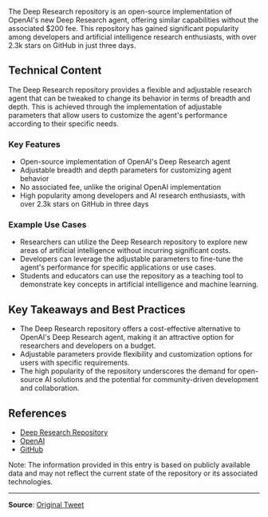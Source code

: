 The Deep Research repository is an open-source implementation of OpenAI's new Deep Research agent, offering similar capabilities without the associated $200 fee. This repository has gained significant popularity among developers and artificial intelligence research enthusiasts, with over 2.3k stars on GitHub in just three days.

## Technical Content
The Deep Research repository provides a flexible and adjustable research agent that can be tweaked to change its behavior in terms of breadth and depth. This is achieved through the implementation of adjustable parameters that allow users to customize the agent's performance according to their specific needs.

### Key Features

* Open-source implementation of OpenAI's Deep Research agent
* Adjustable breadth and depth parameters for customizing agent behavior
* No associated fee, unlike the original OpenAI implementation
* High popularity among developers and AI research enthusiasts, with over 2.3k stars on GitHub in three days

### Example Use Cases

* Researchers can utilize the Deep Research repository to explore new areas of artificial intelligence without incurring significant costs.
* Developers can leverage the adjustable parameters to fine-tune the agent's performance for specific applications or use cases.
* Students and educators can use the repository as a teaching tool to demonstrate key concepts in artificial intelligence and machine learning.

## Key Takeaways and Best Practices

* The Deep Research repository offers a cost-effective alternative to OpenAI's Deep Research agent, making it an attractive option for researchers and developers on a budget.
* Adjustable parameters provide flexibility and customization options for users with specific requirements.
* The high popularity of the repository underscores the demand for open-source AI solutions and the potential for community-driven development and collaboration.

## References
* [Deep Research Repository](https://github.com/dzhng/deep-research)
* [OpenAI](https://www.openai.com/)
* [GitHub](https://github.com/)

Note: The information provided in this entry is based on publicly available data and may not reflect the current state of the repository or its associated technologies.

---
**Source**: [Original Tweet](https://twitter.com/i/web/status/1888299647845961909)